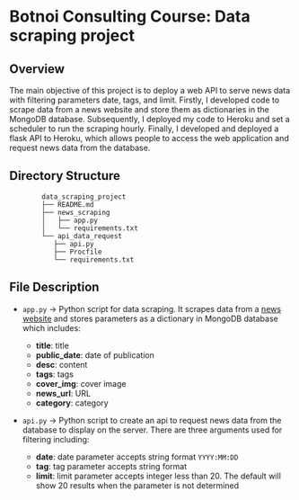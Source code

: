 # Botnoi Consulting Course: Data scraping project

## **Overview**
The main objective of this project is to deploy a web API to serve news data with filtering parameters date, tags, and limit. Firstly, I developed code to scrape data from a news website and store them as dictionaries in the MongoDB database. Subsequently, I deployed my code to Heroku and set a scheduler to run the scraping hourly. Finally, I developed and deployed a flask API to Heroku, which allows people to access the web application and request news data from the database.

## **Directory Structure**

```
        data_scraping_project
        ├── README.md
        ├── news_scraping
        │   ├── app.py
        │   └── requirements.txt
        └── api_data_request
           ├── api.py
           ├── Procfile
           └── requirements.txt

```

## File Description
- `app.py` -> Python script for data scraping. It scrapes data from a [news website](https://www.thairath.co.th/news/royal) and stores parameters as a dictionary in MongoDB database which includes: 
  - **title**: title
  - **public_date**: date of publication
  - **desc**: content
  - **tags**: tags
  - **cover_img**:  cover image
  - **news_url**: URL
  - **category**:  category
  
- `api.py` -> Python script to create an api to request news data from the database to display on the server. There are three arguments used for filtering including: 
  - **date**: date parameter accepts string format `YYYY:MM:DD`
  - **tag**: tag parameter accepts string format
  - **limit**: limit parameter accepts integer less than 20. The default will show 20 results when the parameter is not determined
